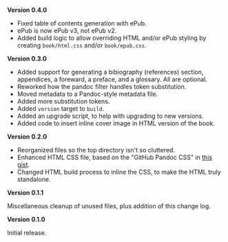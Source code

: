 **Version 0.4.0**

* Fixed table of contents generation with ePub. 
* ePub is now ePub v3, not ePub v2.
* Added build logic to allow overriding HTML and/or ePub styling by creating
  `book/html.css` and/or `book/epub.css`.

**Version 0.3.0**

* Added support for generating a bibiography (references) section, appendices,
  a foreward, a preface, and a glossary. All are optional.
* Reworked how the pandoc filter handles token substitution.
* Moved metadata to a Pandoc-style metadata file.
* Added more substitution tokens.
* Added `version` target to `build`.
* Added an upgrade script, to help with upgrading to new versions.
* Added code to insert inline cover image in HTML version of the book.

**Version 0.2.0**

* Reorganized files so the top directory isn't so cluttered.
* Enhanced HTML CSS file, based on the "GitHub Pandoc CSS" in
  [this gist](https://gist.github.com/Dashed/6714393).
* Changed HTML build process to inline the CSS, to make the HTML truly
  standalone.

**Version 0.1.1**

Miscellaneous cleanup of unused files, plus addition of this change log.

**Version 0.1.0**

Initial release.

